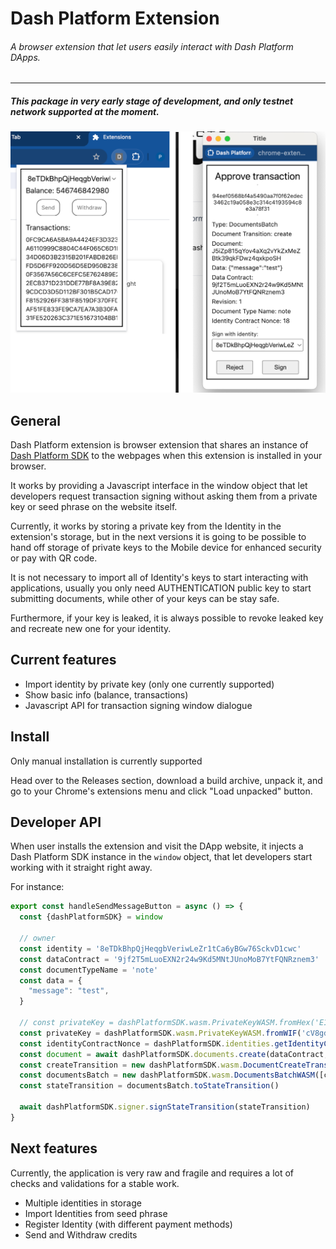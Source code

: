 # Dash Platform Extension


###### A browser extension that let users easily interact with Dash Platform DApps.

___

##### This package in very early stage of development, and only testnet network supported at the moment.

![title](public/img/overview.png)

## General

Dash Platform extension is browser extension that shares an instance of [Dash Platform SDK](https://github.com/pshenmic/dash-platform-sdk) to the webpages when this extension is installed in your browser.

It works by providing a Javascript interface in the window object that let developers request transaction signing without asking them from a private key or seed phrase on the website itself.

Currently, it works by storing a private key from the Identity in the extension's storage, but in the next versions it is going to be possible to hand off storage of private keys to the Mobile device for enhanced security or pay with QR code.

It is not necessary to import all of Identity's keys to start interacting with applications, usually you only need AUTHENTICATION public key to start submitting documents, while other of your keys can be stay safe.

Furthermore, if your key is leaked, it is always possible to revoke leaked key and recreate new one for your identity.


## Current features

* Import identity by private key (only one currently supported)
* Show basic info (balance, transactions)
* Javascript API for transaction signing window dialogue

## Install

Only manual installation is currently supported

Head over to the Releases section, download a build archive, unpack it, and go to your Chrome's extensions menu and click "Load unpacked" button.

## Developer API

When user installs the extension and visit the DApp website, it injects a Dash Platform SDK instance in the `window` object, that let developers start working with it straight right away.

For instance:
```js
export const handleSendMessageButton = async () => {
  const {dashPlatformSDK} = window

  // owner
  const identity = '8eTDkBhpQjHeqgbVeriwLeZr1tCa6yBGw76SckvD1cwc'
  const dataContract = '9jf2T5mLuoEXN2r24w9Kd5MNtJUnoMoB7YtFQNRznem3'
  const documentTypeName = 'note'
  const data = {
    "message": "test",
  }

  // const privateKey = dashPlatformSDK.wasm.PrivateKeyWASM.fromHex('E150920AA4FD530B1AFDCA7AC939EB14D63B6D065CC88BBE1A1DF66ED593FE31')
  const privateKey = dashPlatformSDK.wasm.PrivateKeyWASM.fromWIF('cV8gdL3T1syAMbg71EY7LuJAvdyVajE2XAzkdzHTw5AHmADt1pr6')
  const identityContractNonce = dashPlatformSDK.identities.getIdentityContractNonce(identity, dataContract)
  const document = await dashPlatformSDK.documents.create(dataContract, 'note', data, identityContractNonce + 1n, identity)
  const createTransition = new dashPlatformSDK.wasm.DocumentCreateTransitionWASM(document, identityContractNonce + 1n, documentTypeName)
  const documentsBatch = new dashPlatformSDK.wasm.DocumentsBatchWASM([createTransition.toDocumentTransition()], identity, 0, 0, null)
  const stateTransition = documentsBatch.toStateTransition()

  await dashPlatformSDK.signer.signStateTransition(stateTransition)
}
```

## Next features

Currently, the application is very raw and fragile and requires a lot of checks and validations for a stable work.

* Multiple identities in storage
* Import Identities from seed phrase
* Register Identity (with different payment methods)
* Send and Withdraw credits
